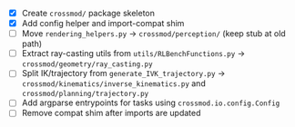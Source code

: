 - [x] Create `crossmod/` package skeleton
- [x] Add config helper and import-compat shim
- [ ] Move `rendering_helpers.py` → `crossmod/perception/` (keep stub at old path)
- [ ] Extract ray-casting utils from `utils/RLBenchFunctions.py` → `crossmod/geometry/ray_casting.py`
- [ ] Split IK/trajectory from `generate_IVK_trajectory.py` → `crossmod/kinematics/inverse_kinematics.py` and `crossmod/planning/trajectory.py`
- [ ] Add argparse entrypoints for tasks using `crossmod.io.config.Config`
- [ ] Remove compat shim after imports are updated
